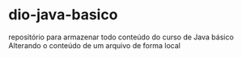 # dio-java-basico
repositório para armazenar todo conteúdo do curso de Java básico
Alterando o conteúdo de um arquivo de forma local
